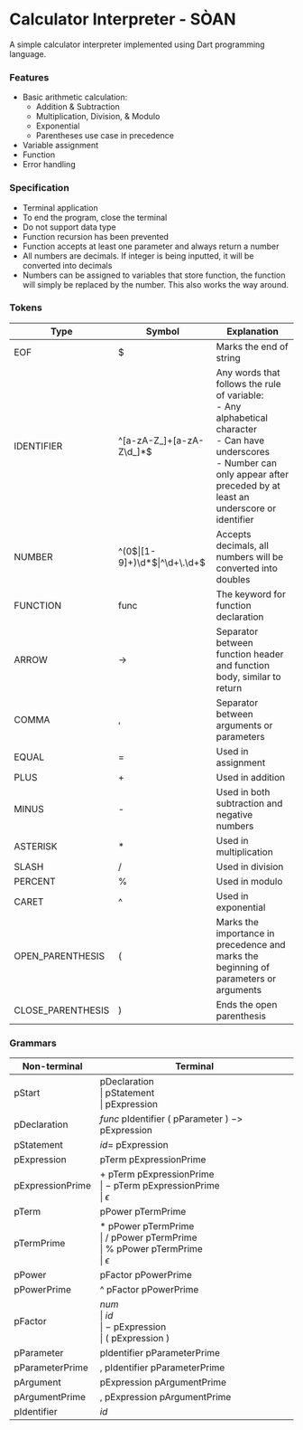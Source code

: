# Calculator Interpreter - SÒAN

A simple calculator interpreter implemented using Dart programming language.

### Features

- Basic arithmetic calculation:
  - Addition & Subtraction
  - Multiplication, Division, & Modulo
  - Exponential
  - Parentheses use case in precedence
- Variable assignment
- Function
- Error handling

### Specification

- Terminal application
- To end the program, close the terminal
- Do not support data type
- Function recursion has been prevented
- Function accepts at least one parameter and always return a number
- All numbers are decimals. If integer is being inputted, it will be converted into decimals
- Numbers can be assigned to variables that store function, the function will simply be replaced by the number. This also works the way around.

### Tokens

| Type              | Symbol                                          | Explanation                                                  |
| ----------------- | ----------------------------------------------- | ------------------------------------------------------------ |
| EOF               | \$                                              | Marks the end of string                                      |
| IDENTIFIER        | \^\[a\-zA\-Z\_\]\+\[a\-zA\-Z\\d\_\]\*\$         | Any words that follows the rule of variable:<br />- Any alphabetical character<br />- Can have underscores<br />- Number can only appear after preceded by at least an underscore or identifier |
| NUMBER            | \^\(0\$\|\[1\-9\]\+\)\\d\*\$\|\^\\d\+\\.\\d\+\$ | Accepts decimals, all numbers will be converted into doubles |
| FUNCTION          | func                                            | The keyword for function declaration                         |
| ARROW             | \-\>                                            | Separator between function header and function body, similar to return |
| COMMA             | ,                                               | Separator between arguments or parameters                    |
| EQUAL             | \=                                              | Used in assignment                                           |
| PLUS              | \+                                              | Used in addition                                             |
| MINUS             | \-                                              | Used in both subtraction and negative numbers                |
| ASTERISK          | \*                                              | Used in multiplication                                       |
| SLASH             | /                                               | Used in division                                             |
| PERCENT           | %                                               | Used in modulo                                               |
| CARET             | \^                                              | Used in exponential                                          |
| OPEN_PARENTHESIS  | \(                                              | Marks the importance in precedence and marks the beginning of parameters or arguments |
| CLOSE_PARENTHESIS | \)                                              | Ends the open parenthesis                                    |

### Grammars

| Non-terminal     | Terminal                                                     |
| ---------------- | ------------------------------------------------------------ |
| pStart           | pDeclaration<br />\| pStatement<br />\| pExpression          |
| pDeclaration     | $func$ pIdentifier $($ pParameter $)$ $->$ pExpression       |
| pStatement       | $id =$ pExpression                                           |
| pExpression      | pTerm pExpressionPrime                                       |
| pExpressionPrime | $+$ pTerm pExpressionPrime<br />\| $-$ pTerm pExpressionPrime<br />\| $\epsilon$ |
| pTerm            | pPower pTermPrime                                            |
| pTermPrime       | $*$ pPower pTermPrime<br />\| $/$ pPower pTermPrime<br />\| % pPower pTermPrime<br />\| $\epsilon$ |
| pPower           | pFactor pPowerPrime                                          |
| pPowerPrime      | ^ pFactor pPowerPrime                                        |
| pFactor          | $num$<br />\| $id$<br />\| $-$ pExpression<br />\| $($ pExpression $)$ |
| pParameter       | pIdentifier pParameterPrime                                  |
| pParameterPrime  | $,$ pIdentifier pParameterPrime                              |
| pArgument        | pExpression pArgumentPrime                                   |
| pArgumentPrime   | $,$ pExpression pArgumentPrime                               |
| pIdentifier      | $id$                                                         |

